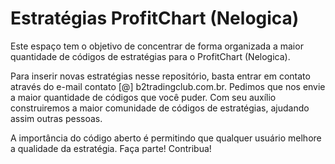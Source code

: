 # Estratégias ProfitChart (Nelogica)

Este espaço tem o objetivo de concentrar de forma organizada a maior quantidade de códigos de estratégias para o ProfitChart (Nelogica).

Para inserir novas estratégias nesse repositório, basta entrar em contato através do e-mail contato [@] b2tradingclub.com.br. Pedimos que nos envie a maior quantidade de códigos que você puder. Com seu auxílio construiremos a maior comunidade de códigos de estratégias, ajudando assim outras pessoas.

A importância do código aberto é permitindo que qualquer usuário melhore a qualidade da estratégia. Faça parte! Contribua!

